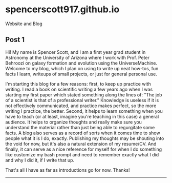 # spencerscott917.github.io
Website and Blog

## Post 1
Hi! My name is Spencer Scott, and I am a first year grad student in Astronomy at the University of Arizona where I work with Prof. Peter Behroozi on galaxy formation and evolution using the UniverseMachine.
Welcome to my blog, which I plan on using to write up neat how-tos, fun facts I learn, writeups of small projects, or just for general personal use. 

I'm starting this blog for a few reasons: first, to keep up practice with writing.
I read a book on scientific writing a few years ago when I was starting my first paper which stated something along the lines of: "The job of a scientist is that of a professional writer." 
Knowledge is useless if it is not effectively communicated, and practice makes perfect, so the more writing I practice, the better. 
Second, it helps to learn something when you have to teach (or at least, imagine you're teaching in this case) a general audience.
It helps to organize thoughts and really make sure you understand the material rather than just being able to regurgitate some facts. 
A blog also serves as a record of sorts when it comes time to show people what it is I do, exactly. 
Publishing my thoughts may be shouting into the void for now, but it's also a natural extension of my resume/CV.
And finally, it can serve as a nice reference for myself for when I do something like customize my bash prompt and need to remember exactly what I did and why I did it, if I write that up. 

That's all I have as far as introductions go for now. Thanks! 

---
